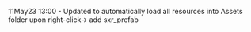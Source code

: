 11May23 13:00 - Updated to automatically load all resources into Assets folder upon right-click-> add sxr_prefab